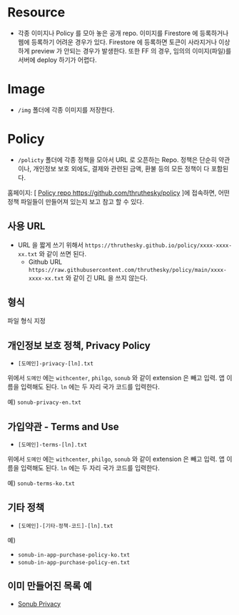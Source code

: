 # Resource

- 각종 이미지나 Policy 를 모아 놓은 공개 repo. 이미지를 Firestore 에 등록하거나 웹에 등록하기 어려운 경우가 있다. Firestore 에 등록하면 토큰이 사라지거나 이상하게 preview 가 안되는 경우가 발생한다. 또한 FF 의 경우, 임의의 이미지(파일)를 서버에 deploy 하기가 어렵다.

# Image

- `/img` 폴더에 각종 이미지를 저장한다.

# Policy

- `/policty` 폴더에 각종 정책을 모아서 URL 로 오픈하는 Repo. 정책은 단순히 약관이나, 개인정보 보호 외에도, 결제와 관련된 금액, 환불 등의 모든 정책이 다 포함된다.

홈페이지: [ <a href="https://github.com/thruthesky/policy">Policy repo https://github.com/thruthesky/policy</a> ]에 접속하면, 어떤 정책 파일들이 만들어져 있는지 보고 참고 할 수 있다.

## 사용 URL

- URL 을 짧게 쓰기 위해서 `https://thruthesky.github.io/policy/xxxx-xxxx-xx.txt` 와 같이 쓰면 된다.
  - Github URL `https://raw.githubusercontent.com/thruthesky/policy/main/xxxx-xxxx-xx.txt` 와 같이 긴 URL 을 쓰지 않는다.

## 형식

파일 형식 지정

## 개인정보 보호 정책, Privacy Policy

- `[도메인]-privacy-[ln].txt`


위에서 `도메인` 에는 `withcenter`, `philgo`, `sonub` 와 같이 extension 은 빼고 입력. 앱 이름을 입력해도 된다.
`ln` 에는 두 자리 국가 코드를 입력한다.

예) `sonub-privacy-en.txt`
## 가입약관 - Terms and Use

- `[도메인]-terms-[ln].txt`

위에서 `도메인` 에는 `withcenter`, `philgo`, `sonub` 와 같이 extension 은 빼고 입력. 앱 이름을 입력해도 된다.
`ln` 에는 두 자리 국가 코드를 입력한다.

예) `sonub-terms-ko.txt`

## 기타 정책

- `[도메인]-[기타-정책-코드]-[ln].txt`

예)
- `sonub-in-app-purchase-policy-ko.txt`
- `sonub-in-app-purchase-policy-en.txt`


## 이미 만들어진 목록 예

- <a href="./sonub-privacy-ko.txt">Sonub Privacy</a>

